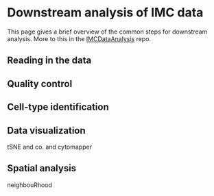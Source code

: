 # Downstream analysis of IMC data

This page gives a brief overview of the common steps for downstream analysis.
More to this in the [IMCDataAnalysis](https://github.com/BodenmillerGroup/IMCDataAnalysis) repo.

## Reading in the data

## Quality control

## Cell-type identification

## Data visualization

tSNE and co. and cytomapper

## Spatial analysis

neighbouRhood

